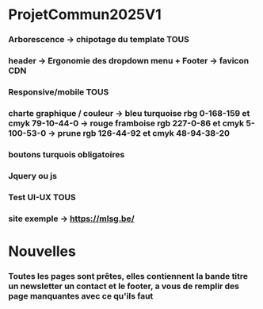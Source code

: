 # ProjetCommun2025V1

### Arborescence -> chipotage du template TOUS

### header -> Ergonomie des dropdown menu + Footer -> favicon CDN

### Responsive/mobile TOUS

### charte graphique / couleur -> bleu turquoise rbg 0-168-159 et cmyk 79-10-44-0 -> rouge framboise rgb 227-0-86 et cmyk 5-100-53-0 -> prune rgb 126-44-92 et cmyk 48-94-38-20
### boutons turquois obligatoires

### Jquery ou js

### Test UI-UX TOUS

### site exemple -> https://mlsg.be/



# Nouvelles

### Toutes les pages sont prêtes, elles contiennent la bande titre un newsletter un contact et le footer, a vous de remplir des page manquantes avec ce qu'ils faut
